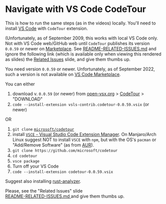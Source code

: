 <!-- .slide: id="Navigate-with-VS_Code-CodeTour" -->
# Navigate with VS Code CodeTour

<!-- markdownlint-disable MD033 -->
This is how to run the same steps (as in the videos) locally. You'll need to install [VS
Code](https://code.visualstudio.com/download) with `CodeTour` extension.

(Unfortunately, as of September 2009, this works with local VS Code only. Not with VS Code
web/GitHub web until `CodeTour` publishes its version `0.0.59` or newer on
[Marketplace](https://marketplace.visualstudio.com/items?itemName=vsls-contrib.codetour). <!--
     DOCUMENT_THIS GitHub removes "style" and "class" attributes when rendering Markdown. So we
     can't hide the following link on GitHub. That's why we add an explanation in the next
     (non-Reveal.js) text & link. --> See <span class="hide_with_reveal_js">
[README-RELATED-ISSUES.md](README-RELATED-ISSUES.md) and ignore the following link (which is
available only when viewing this rendered as slides)</span> the [Related Issues](#/Related_Issues)
slide, and give them thumbs up.
<!-- markdownlint-enable MD033 -->

You need version `0.0.59` or newer. Unfortunately, as of September 2022, such a version is not
available on [VS Code
Marketplace](https://marketplace.visualstudio.com/items?itemName=vsls-contrib.codetour).

You can either

1. download v. `0.0.59` (or newer) from [open-vsx.org](https://open-vsx.org) >
  [CodeTour](https://open-vsx.org/extension/vsls-contrib/codetour) > "DOWNLOAD"
2. `code --install-extension vsls-contrib.codetour-0.0.59.vsix` (or newer)

OR

1. `git clone` [`microsoft/codetour`](https://github.com/microsoft/codetour)
2. install [`VSCE` - Visual Studio Code Extension
  Manager](https://github.com/microsoft/vscode-vsce). On Manjaro/Arch Linux suggest NOT to install
  `VSCE` with `npm`, but with the OS's `pacman` or "Add/Remove Software" (as from
  [AUR](http://aur.archlinux.org/packages/vsce)).
3. `git clone https://github.com/microsoft/codetour`
4. `cd codetour`
5. `vsce package`
6. Turn off your VS Code
7. `code --install-extension codetour-0.0.59.vsix`


Suggest also installing
[rust-analyzer](https://marketplace.visualstudio.com/items?itemName=rust-lang.rust-analyzer).

<!-- 
  Double space at the end of the first line after this comment preserves it when formated with
  Rewrap: https://stkb.github.io/Rewrap/specs/features/spaces/#at-the-end-of-a-line. Otherwise
  Reveal.js wouldn't apply/inject the following class into the generated link
  (https://revealjs.com/markdown/#element-attributes).
-->
Please, see the "Related Issues" slide  
[README-RELATED-ISSUES.md <!-- .element: class="hide_with_reveal_js" -->](README-RELATED-ISSUES.md)
and give them thumbs up.
